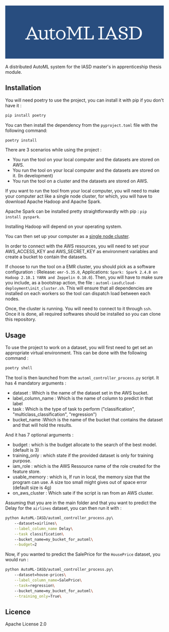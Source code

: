 ![image info](./assets/homepage.png) 

A distributed AutoML system for the IASD master's in apprenticeship thesis module.

## Installation

You will need poetry to use the project, you can install it with pip if you don't have it : 

```bash
pip install poetry 
```

You can then install the dependency from the `pyproject.toml` file with the following command:

```bash
poetry install 
```

There are 3 scenarios while using the project : 
- You run the tool on your local computer and the datasets are stored on AWS.
- You run the tool on your local computer and the datasets are stored on it. (In development)
- You run the tool on a cluster and the datasets are stored on AWS.

If you want to run the tool from your local computer, you will need to make your computer act like a single node cluster, for which, you will have to download Apache Hadoop and Apache Spark. 

Apache Spark can be installed pretty straightforwardly with pip : `pip install pyspark`.

Installing Hadoop will depend on your operating system.

You can then set up your computer as a [single node cluster](https://hadoop.apache.org/docs/stable/hadoop-project-dist/hadoop-common/SingleCluster.html).

In order to connect with the AWS resources, you will need to set your AWS_ACCESS_KEY and AWS_SECRET_KEY as environment variables and create a bucket to contain the datasets.

If choose to run the tool on a EMR cluster, you should pick as a software configuration : (Release: `emr-5.35.0`, Applications: `Spark: Spark 2.4.8 on Hadoop 2.10.1 YARN and Zeppelin 0.10.0`). Then, you will have to make sure you include, as a bootstrap action, the file : `automl-iasd\cloud-deployment\init_cluster.sh`. This will ensure that all dependencies are installed on each workers so the tool can dispatch load between each nodes. 

Once, the cluster is running. You will need to connect to it through `ssh`. Once it is done, all required softwares should be installed so you can clone this repository. 

## Usage

To use the project to work on a dataset, you will first need to get set an appropriate virtual environment. This can be done with the following command : 

```bash
poetry shell 
```

The tool is then launched from the `automl_controller_process.py` script.
It has 4 mandatory arguments : 
- dataset : Which is the name of the dataset set in the AWS bucket.
- label_column_name : Which is the name of column to predict in that label
- task : Which is the type of task to perform ("classification", "multiclass_classification", "regression")
- bucket_name :Which is the name of the bucket that contains the dataset and that will hold the results.

And it has 7 optional arguments : 
- budget : which is the budget allocate to the search of the best model. (default is 3)
- training_only : which state if the provided dataset is only for training purpose.
- iam_role : which is the AWS Ressource name of the role created for the feature store.
- usable_memory : which is, If run in local, the memory size that the program can use. A size too small might gives out of space error (default size is 4g)
- on_aws_cluster : Which sate if the script is ran from an AWS cluster. 

Assuming that you are in the main folder and that you want to predict the Delay for the `airlines` dataset, you can then run it with : 

```bash
python AutoML-IASD/automl_controller_process.py\ 
	--dataset=airlines\
	--label_column_name Delay\
	--task classification\ 
	--bucket_name=my_bucket_for_automl\
	--budget=2
```

Now, if you wanted to predict the SalePrice for the `HousePrice` dataset, you would run : 

```bash
python AutoML-IASD/automl_controller_process.py\ 
	--dataset=house-prices\
	--label_column_name=SalePrice\
	--task=regression\ 
	--bucket_name=my_bucket_for_automl\
	--training_only=True\
```


## Licence

Apache License 2.0
